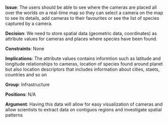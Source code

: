 **Issue**: The users should be able to see where the cameras are placed all over the worlds on a real-time map so they can select a camera on the map to see its details, add cameras to their favourites or see the list of species captured by a camera.

**Decision**: We need to store spatial data (geometric data, coordinates) as attribute values for cameras and places where species have been found.

**Constraints**: None

**Implications**: The attribute values contains informtion such as latitude and longitude relationships to cameras, location of species found around planet but also location descriptors that includes information about cities, staets, countries and so on

**Group**: Infrastructure

**Positions**: N/A

**Argument**: Having this data will allow for easy visualization of cameras and allow scientists to extract data on contiguos regions and investigate spatial patterns